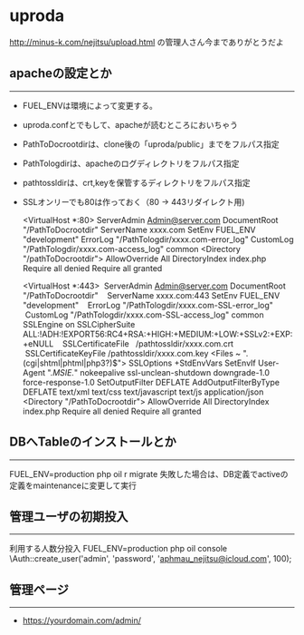 # uproda
http://minus-k.com/nejitsu/upload.html の管理人さん今までありがとうだよ

## apacheの設定とか
----
- FUEL_ENVは環境によって変更する。  
- uproda.confとでもして、apacheが読むところにおいちゃう
- PathToDocrootdirは、clone後の「uproda/public」までをフルパス指定
- PathTologdirは、apacheのログディレクトリをフルパス指定
- pathtossldirは、crt,keyを保管するディレクトリをフルパス指定
- SSLオンリーでも80は作っておく（80 -> 443リダイレクト用)

	<VirtualHost *:80>
	  ServerAdmin Admin@server.com
	    DocumentRoot "/PathToDocrootdir"
	    ServerName xxxx.com
	    SetEnv FUEL_ENV "development"
	    ErrorLog "/PathTologdir/xxxx.com-error_log"
	    CustomLog "/PathTologdir/xxxx.com-access_log" common
	    <Directory "/pathToDocrootdir">
	        AllowOverride All
	        DirectoryIndex index.php
	        Require all denied
	        Require all granted
	    </Directory>
	</VirtualHost>

	<VirtualHost *:443>
	    ServerAdmin Admin@server.com
	    DocumentRoot "/PathToDocrootdir"
	    ServerName xxxx.com:443
	    SetEnv FUEL_ENV "development"
	    ErrorLog "/PathTologdir/xxxx.com-SSL-error_log"
	    CustomLog "/PathTologdir/xxxx.com-SSL-access_log" common
	    SSLEngine             on
	    SSLCipherSuite        ALL:!ADH:!EXPORT56:RC4+RSA:+HIGH:+MEDIUM:+LOW:+SSLv2:+EXP:+eNULL
	    SSLCertificateFile    /pathtossldir/xxxx.com.crt
	    SSLCertificateKeyFile /pathtossldir/xxxx.com.key
	    <Files ~ "\.(cgi|shtml|phtml|php3?)$">
	      SSLOptions +StdEnvVars
	    </Files>
	    SetEnvIf  User-Agent ".*MSIE.*" nokeepalive ssl-unclean-shutdown downgrade-1.0 force-response-1.0
	    SetOutputFilter DEFLATE
	    AddOutputFilterByType DEFLATE text/xml text/css text/javascript text/js application/json
	    <Directory "/PathToDocrootdir">
	        AllowOverride All
	        DirectoryIndex index.php
	        Require all denied
	        Require all granted
	    </Directory>
	</VirtualHost>

## DBへTableのインストールとか
----
FUEL_ENV=production php oil r migrate
失敗した場合は、DB定義でactiveの定義をmaintenanceに変更して実行  

## 管理ユーザの初期投入
----
利用する人数分投入
	FUEL_ENV=production php oil console
	\Auth::create_user('admin', 'password', 'aphmau_nejitsu@icloud.com', 100);

## 管理ページ
----
- https://yourdomain.com/admin/


